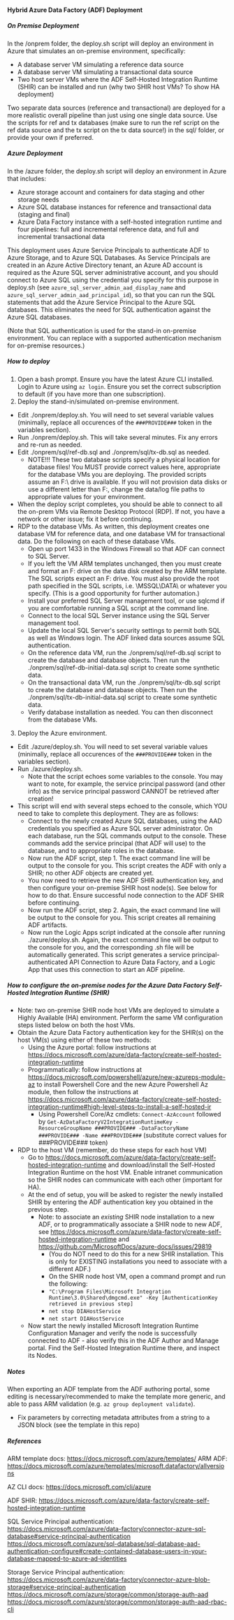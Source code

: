 #### Hybrid Azure Data Factory (ADF) Deployment

##### On Premise Deployment

In the /onprem folder, the deploy.sh script will deploy an environment in Azure that simulates an on-premise environment, specifically:
* A database server VM simulating a reference data source
* A database server VM simulating a transactional data source
* Two host server VMs where the ADF Self-Hosted Integration Runtime (SHIR) can be installed and run (why two SHIR host VMs? To show HA deployment)

Two separate data sources (reference and transactional) are deployed for a more realistic overall pipeline than just using one single data source. Use the scripts for ref and tx databases (make sure to run the ref script on the ref data source and the tx script on the tx data source!) in the sql/ folder, or provide your own if preferred.

##### Azure Deployment

In the /azure folder, the deploy.sh script will deploy an environment in Azure that includes:
* Azure storage account and containers for data staging and other storage needs
* Azure SQL database instances for reference and transactional data (staging and final)
* Azure Data Factory instance with a self-hosted integration runtime and four pipelines: full and incremental reference data, and full and incremental transactional data

This deployment uses Azure Service Principals to authenticate ADF to Azure Storage, and to Azure SQL Databases. As Service Principals are created in an Azure Active Directory tenant, an Azure AD account is required as the Azure SQL server administrative account, and you should connect to Azure SQL using the credential you specify for this purpose in deploy.sh (see `azure_sql_server_admin_aad_display_name` and `azure_sql_server_admin_aad_principal_id`), so that you can run the SQL statements that add the Azure Service Principal to the Azure SQL databases. This eliminates the need for SQL authentication against the Azure SQL databases.

(Note that SQL authentication is used for the stand-in on-premise environment. You can replace with a supported authentication mechanism for on-premise resources.)

##### How to deploy

1. Open a bash prompt. Ensure you have the latest Azure CLI installed. Login to Azure using `az login`. Ensure you set the correct subscription to default (if you have more than one subscription).
2. Deploy the stand-in/simulated on-premise environment.
  * Edit ./onprem/deploy.sh. You will need to set several variable values (minimally, replace all occurences of the `###PROVIDE###` token in the variables section).
  * Run ./onprem/deploy.sh. This will take several minutes. Fix any errors and re-run as needed.
  * Edit ./onprem/sql/ref-db.sql and ./onprem/sql/tx-db.sql as needed.
    * NOTE!!! These two database scripts specify a physical location for database files! You MUST provide correct values here, appropriate for the database VMs you are deploying. The provided scripts assume an F:\ drive is available. If you will not provision data disks or use a different letter than F:\, change the data/log file paths to appropriate values for your environment.
  * When the deploy script completes, you should be able to connect to all the on-prem VMs via Remote Desktop Protocol (RDP). If not, you have a network or other issue; fix it before continuing.
  * RDP to the database VMs. As written, this deployment creates one database VM for reference data, and one database VM for transactional data. Do the following on each of these database VMs.
    * Open up port 1433 in the Windows Firewall so that ADF can connect to SQL Server.
    * If you left the VM ARM templates unchanged, then you must create and format an F: drive on the data disk created by the ARM template. The SQL scripts expect an F: drive. You must also provide the root path specified in the SQL scripts, i.e. \MSSQL\DATA\ or whatever you specify. (This is a good opportunity for further automation.)
    * Install your preferred SQL Server management tool, or use sqlcmd if you are comfortable running a SQL script at the command line.
    * Connect to the local SQL Server instance using the SQL Server management tool.
    * Update the local SQL Server's security settings to permit both SQL as well as Windows login. The ADF linked data sources assume SQL authentication.
    * On the reference data VM, run the ./onprem/sql/ref-db.sql script to create the database and database objects. Then run the ./onprem/sql/ref-db-initial-data.sql script to create some synthetic data.
    * On the transactional data VM, run the ./onprem/sql/tx-db.sql script to create the database and database objects. Then run the ./onprem/sql/tx-db-initial-data.sql script to create some synthetic data.
    * Verify database installation as needed. You can then disconnect from the database VMs.
3. Deploy the Azure environment.
  * Edit ./azure/deploy.sh. You will need to set several variable values (minimally, replace all occurences of the `###PROVIDE###` token in the variables section).
  * Run ./azure/deploy.sh.
    * Note that the script echoes some variables to the console. You may want to note, for example, the service principal password (and other info) as the service principal password CANNOT be retrieved after creation!
  * This script will end with several steps echoed to the console, which YOU need to take to complete this deployment. They are as follows:
    * Connect to the newly created Azure SQL databases, using the AAD credentials you specified as Azure SQL server administrator. On each database, run the SQL commands output to the console. These commands add the service principal (that ADF will use) to the database, and to appropriate roles in the database.
    * Now run the ADF script, step 1. The exact command line will be output to the console for you. This script creates the ADF with only a SHIR; no other ADF objects are created yet.
    * You now need to retrieve the new ADF SHIR authentication key, and then configure your on-premise SHIR host node(s). See below for how to do that. Ensure successful node connection to the ADF SHIR before continuing.
    * Now run the ADF script, step 2. Again, the exact command line will be output to the console for you. This script creates all remaining ADF artifacts.
    * Now run the Logic Apps script indicated at the console after running ./azure/deploy.sh. Again, the exact command line will be output to the console for you, and the corresponding .sh file will be automatically generated. This script generates a service principal-authenticated API Connection to Azure Data Factory, and a Logic App that uses this connection to start an ADF pipeline.


##### How to configure the on-premise nodes for the Azure Data Factory Self-Hosted Integration Runtime (SHIR)

  * Note: two on-premise SHIR node host VMs are deployed to simulate a Highly Available (HA) environment. Perform the same VM configuration steps listed below on both the host VMs.
  * Obtain the Azure Data Factory authentication key for the SHIR(s) on the host VM(s) using either of these two methods:
    * Using the Azure portal: follow instructions at https://docs.microsoft.com/azure/data-factory/create-self-hosted-integration-runtime
    * Programmatically: follow instructions at https://docs.microsoft.com/powershell/azure/new-azureps-module-az to install Powershell Core and the new Azure Powershell Az module, then follow the instructions at https://docs.microsoft.com/azure/data-factory/create-self-hosted-integration-runtime#high-level-steps-to-install-a-self-hosted-ir
      * Using Powershell Core/Az cmdlets: `Connect-AzAccount` followed by `Get-AzDataFactoryV2IntegrationRuntimeKey -ResourceGroupName ###PROVIDE### -DataFactoryName ###PROVIDE### -Name ###PROVIDE###` (substitute correct values for ###PROVIDE### token)
  * RDP to the host VM (remember, do these steps for each host VM)
    * Go to https://docs.microsoft.com/azure/data-factory/create-self-hosted-integration-runtime and download/install the Self-Hosted Integration Runtime on the host VM. Enable intranet communication so the SHIR nodes can communicate with each other (important for HA).
    * At the end of setup, you will be asked to register the newly installed SHIR by entering the ADF authentication key you obtained in the previous step.
      * Note: to associate an _existing_ SHIR node installation to a new ADF, or to programmatically associate a SHIR node to new ADF, see https://docs.microsoft.com/azure/data-factory/create-self-hosted-integration-runtime and https://github.com/MicrosoftDocs/azure-docs/issues/29819
        * (You do NOT need to do this for a new SHIR installation. This is only for EXISTING installations you need to associate with a different ADF.)
        * On the SHIR node host VM, open a command prompt and run the following: 
        * `"C:\Program Files\Microsoft Integration Runtime\3.0\Shared\dmgcmd.exe" -Key [AuthenticationKey retrieved in previous step]`
        * `net stop DIAHostService`
        * `net start DIAHostService`
    * Now start the newly installed Microsoft Integration Runtime Configuration Manager and verify the node is successfully connected to ADF - also verify this in the ADF Author and Manage portal. Find the Self-Hosted Integration Runtime there, and inspect its Nodes.

##### Notes

When exporting an ADF template from the ADF authoring portal, some editing is necessary/recommended to make the template more generic, and able to pass ARM validation (e.g. `az group deployment validate`).

* Fix parameters by correcting metadata attributes from a string to a JSON block (see the template in this repo)

##### References

ARM template docs: https://docs.microsoft.com/azure/templates/
ARM ADF: https://docs.microsoft.com/azure/templates/microsoft.datafactory/allversions

AZ CLI docs: https://docs.microsoft.com/cli/azure

ADF SHIR: https://docs.microsoft.com/azure/data-factory/create-self-hosted-integration-runtime

SQL Service Principal authentication:
https://docs.microsoft.com/azure/data-factory/connector-azure-sql-database#service-principal-authentication
https://docs.microsoft.com/azure/sql-database/sql-database-aad-authentication-configure#create-contained-database-users-in-your-database-mapped-to-azure-ad-identities

Storage Service Principal authentication:
https://docs.microsoft.com/azure/data-factory/connector-azure-blob-storage#service-principal-authentication
https://docs.microsoft.com/azure/storage/common/storage-auth-aad
https://docs.microsoft.com/azure/storage/common/storage-auth-aad-rbac-cli
